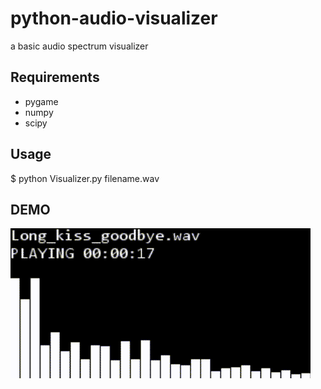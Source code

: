 # python-audio-visualizer

a basic audio spectrum visualizer

## Requirements

* pygame
* numpy
* scipy

## Usage

$ python Visualizer.py filename.wav

## DEMO

![](https://raw.githubusercontent.com/JoeyYi/python-audio-visualizer/master/screenshot.gif)  

